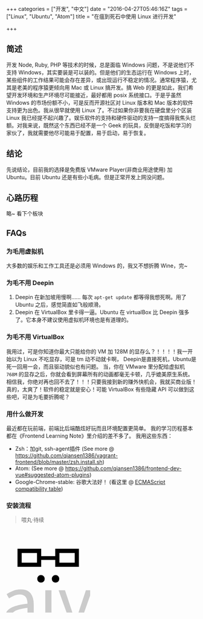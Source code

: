 +++
categories = ["开发", "中文"]
date = "2016-04-27T05:46:16Z"
tags = ["Linux", "Ubuntu", "Atom"]
title = "在瘟到死石中使用 Linux 进行开发"

+++

简述
------

开发 Node, Ruby, PHP 等技术的时候，总是面临 Windows 问题，不是说他们不支持 Windows，其实要装是可以装的。但是他们的生态运行在 Windows 上时，某些组件的工作结果可能会存在差异，或出现运行不稳定的情况。通常程序猿，尤其是老美的程序猿更倾向用 Mac 或 Linux 搞开发。搞 Web 的更是如此，我们希望开发环境和生产环境尽可能接近，最好都用 posix 系统接口。于是乎虽然 Windows 的市场份额不小，可是反而开源社区对 Linux 版本和 Mac 版本的软件支持更为出色。我从很早就使用 Linux 了。不过如果你非要我在硬盘里分个区装 Linux 我已经提不起兴趣了。娱乐软件的支持和硬件驱动的支持一度搞得我焦头烂额。对我来说，既然这个东西已经不是一个 Geek 的玩具，反倒是吃饭和学习的家伙了，我就需要他尽可能易于配置，易于启动，易于恢复。

结论
------

先说结论，目前我的选择是免费版 VMware Player(非商业用途使用) 加 Ubuntu。目前 Ubuntu 还是有些小毛病。但是正常开发上网没问题。


心路历程
--------

略~ 看下个板块

FAQs
------

### 为毛用虚拟机

大多数的娱乐和工作工具还是必须用 Windows 的，我又不想折腾 Wine，完~


### 为毛不用 Deepin

1. Deepin 在新加坡用慢啊…… 每次 `apt-get update` 都等得我想死啊。用了 Ubuntu 之后，感觉简直如飞般顺滑。
2. Deepin 在 VirtualBox 里卡得一逼。Ubuntu 在 virtualBox 比 Deepin 强多了。它本身不建议使用虚拟机环境也是有道理的。
 

### 为毛不用 VirtualBox

我用过，可是你知道你最大只能给你的 VM 加 128M 的显存么？！！！！我一开始以为 Linux 不吃显存，可是 tm 动不动就卡啊， Deepin是直接死机，Ubuntu是死一回用一会，而且驱动貌似也有问题。
当，你在 VMware 里分配给虚拟机 `768M` 的显存之后，你就会看到屏幕所有的动画都毫无卡顿，几乎媲美原生系统。相信我，你绝对再也回不去了！！！只要我接到新的赚外快机会，我就买商业版！真的，太爽了！软件的稳定就是安心！可能 VirtualBox 有些隐藏 API 可以做到这些吧，可是为毛要折腾呢？

### 用什么做开发

最近都在玩前端，前端比后端酷炫好玩而且环境配置更简单。
我的学习历程基本都在《Frontend Learning Note》里介绍的差不多了。
我用这些东西：

- Zsh：加git, ssh-agent插件 (See more @ https://github.com/qiansen1386/vagrant-frontend/blob/master/zsh.install.sh)
- Atom: (See more @ https://github.com/qiansen1386/frontend-dev-vue#suggested-atom-plugins)
- Google-Chrome-stable: 谷歌大法好！ (看这里 @ [ECMAScript compatibility table](https://kangax.github.io/compat-table/es6/))


### 安装流程

> 喂丸·待续
<div class="thumbinner" style="width:222px;">
<svg xmlns="http://www.w3.org/2000/svg" id="svg2" viewBox="0 0 200 200">
  <g id="glass" fill="none" stroke="#000">
    <path stroke-width="10" d="M31.625 53h46.5v33h-46.5z"/>
    <path stroke-width="10" d="M121.625 53h46.5v33h-46.5z"/>
    <path stroke-width="9" d="M80.375 70.014h37"/>
  </g>
  <g id="..">
    <path d="M82.72 128.695q-3.96 0-6.48-2.52-2.52-2.7-2.52-6.48 0-3.78 2.52-6.3 2.52-2.7 6.48-2.7 3.78 0 6.3 2.7 2.52 2.52 2.52 6.3t-2.52 6.48q-2.52 2.52-6.3 2.52z"/>
    <path d="M117.28 128.695q-3.78 0-6.3-2.52-2.52-2.7-2.52-6.48 0-3.78 2.52-6.3 2.52-2.7 6.3-2.7 3.96 0 6.48 2.7 2.52 2.52 2.52 6.3t-2.52 6.48q-2.52 2.52-6.48 2.52z"/>
  </g>
  <g id="naive" fill-opacity=".2">
    <path d="M-96.22 146.875h12.24l1.26 12.6h.54q6.3-6.3 13.14-10.44 7.02-4.32 16.2-4.32 13.86 0 20.16 8.64 6.48 8.64 6.48 25.56v55.44h-14.76v-53.46q0-12.42-3.96-17.82-3.96-5.58-12.6-5.58-6.84 0-12.06 3.42-5.22 3.42-11.88 10.08v63.36h-14.76v-87.48z"/>
    <path d="M22.38 236.515q-10.98 0-18.36-6.48-7.2-6.48-7.2-18.36 0-14.4 12.78-21.96 12.78-7.74 40.86-10.8 0-4.14-.9-8.1-.72-3.96-2.7-7.02-1.98-3.06-5.58-4.86-3.42-1.98-8.82-1.98-7.56 0-14.22 2.88-6.66 2.88-11.88 6.48L.6 156.055q6.12-3.96 14.94-7.56 8.82-3.78 19.44-3.78 16.02 0 23.22 9.9 7.2 9.72 7.2 26.1v53.64H53.16l-1.26-10.44h-.54q-6.3 5.22-13.5 9-7.2 3.6-15.48 3.6zm4.32-11.88q6.3 0 11.88-2.88 5.58-3.06 11.88-8.82v-24.3q-10.98 1.44-18.54 3.42-7.38 1.98-12.06 4.68-4.5 2.7-6.66 6.3-1.98 3.42-1.98 7.56 0 7.56 4.5 10.8 4.5 3.24 10.98 3.24z"/>
    <path d="M92.922 146.875h14.76v87.48h-14.76v-87.48z"/>
    <path d="M124.62 146.875h15.3l16.56 49.68 3.96 12.96q2.16 6.48 4.14 12.78h.72q1.98-6.3 3.96-12.78l3.96-12.96 16.56-49.68h14.58l-30.96 87.48h-17.28l-31.5-87.48z"/>
    <path d="M256 236.515q-8.82 0-16.56-3.06-7.56-3.24-13.32-9-5.58-5.94-8.82-14.4t-3.24-19.26q0-10.8 3.24-19.26 3.42-8.64 8.82-14.58 5.58-5.94 12.6-9 7.02-3.24 14.58-3.24 8.28 0 14.76 2.88 6.66 2.88 10.98 8.28 4.5 5.4 6.84 12.96 2.34 7.56 2.34 16.92 0 2.34-.18 4.68 0 2.16-.36 3.78h-59.04q.9 14.04 8.64 22.32 7.92 8.1 20.52 8.1 6.3 0 11.52-1.8 5.4-1.98 10.26-5.04l5.22 9.72q-5.76 3.6-12.78 6.3-7.02 2.7-16.02 2.7zm19.26-52.92q0-13.32-5.76-20.16-5.58-7.02-15.84-7.02-4.68 0-9 1.8-4.14 1.8-7.56 5.4-3.42 3.42-5.76 8.46-2.16 5.04-2.88 11.52h46.8z"/>
  </g>
</svg>
</div>